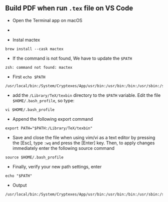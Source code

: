 ## Build PDF when run `.tex` file on VS Code
- Open the Terminal app on macOS
- 

- Instal mactex
```
brew install --cask mactex
```

- If the command is not found, We have to update the `$PATH`
```
zsh: command not found: mactex
```
- First `echo $PATH`
```
/usr/local/bin:/System/Cryptexes/App/usr/bin:/usr/bin:/bin:/usr/sbin:/sbin:/opt/homebrew/bin:/opt/homebrew/bin
```
- add the `/Library/TeX/texbin` directory to the `$PATH` variable. Edit the file `$HOME/.bash_profile`, so type:
```
vi $HOME/.bash_profile
```
- Append the following export command
```
export PATH="$PATH:/Library/TeX/texbin"
```
- Save and close the file when using vim/vi as a text editor by pressing the [Esc], type `:wq` and press the [Enter] key. Then, to apply changes immediately enter the following source command
```
source $HOME/.bash_profile
```
- Finally, verify your new path settings, enter
```
echo "$PATH"
```
- Output
```
/usr/local/bin:/System/Cryptexes/App/usr/bin:/usr/bin:/bin:/usr/sbin:/sbin:/opt/homebrew/bin:/opt/homebrew/bin:/Library/TeX/texbin
```
